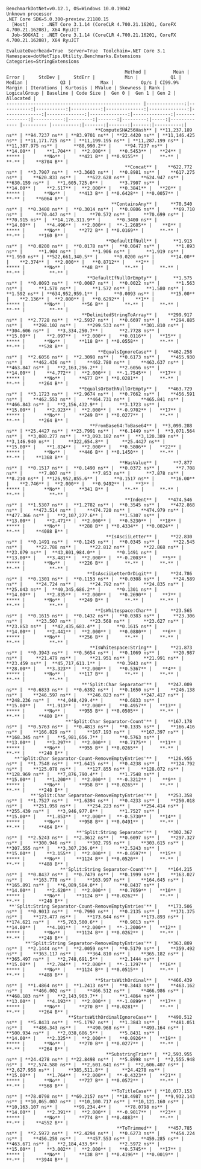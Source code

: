
    BenchmarkDotNet=v0.12.1, OS=Windows 10.0.19042
    Unknown processor
    .NET Core SDK=5.0.300-preview.21180.15
      [Host]     : .NET Core 3.1.14 (CoreCLR 4.700.21.16201, CoreFX 4.700.21.16208), X64 RyuJIT
      Job-SOGKAI : .NET Core 3.1.14 (CoreCLR 4.700.21.16201, CoreFX 4.700.21.16208), X64 RyuJIT

    EvaluateOverhead=True  Server=True  Toolchain=.NET Core 3.1  
    Namespace=dotNetTips.Utility.Benchmarks.Extensions  Categories=StringExtensions  

                                                Method |          Mean |      Error |     StdDev |     StdErr |           Min |            Q1 |        Median |            Q3 |           Max |          Op/s | CI99.9% Margin | Iterations | Kurtosis | MValue | Skewness | Rank | LogicalGroup | Baseline | Code Size |  Gen 0 |  Gen 1 | Gen 2 | Allocated |
    -------------------------------------------------- |--------------:|-----------:|-----------:|-----------:|--------------:|--------------:|--------------:|--------------:|--------------:|--------------:|---------------:|-----------:|---------:|-------:|---------:|-----:|------------- |--------- |----------:|-------:|-------:|------:|----------:|
                                     **ComputeSHA256Hash** | **11,237.189 ns** | **94.7237 ns** | **83.9701 ns** | **22.4420 ns** | **11,146.425 ns** | **11,171.725 ns** | **11,199.195 ns** | **11,287.199 ns** | **11,387.975 ns** |      **88,990.2** |     **94.7237 ns** |      **14.00** |    **1.704** |  **2.000** |   **0.5453** |   **24** |            ***** |       **No** |     **421 B** | **0.9155** |      **-** |     **-** |    **8704 B** |
                                                **Concat** |    **622.772 ns** |  **3.7907 ns** |  **3.3603 ns** |  **0.8981 ns** |    **617.275 ns** |    **620.833 ns** |    **622.628 ns** |    **624.947 ns** |    **630.159 ns** |   **1,605,725.0** |      **3.7907 ns** |      **14.00** |    **2.517** |  **2.000** |   **0.3841** |   **20** |            ***** |       **No** |     **413 B** | **0.6428** | **0.0057** |     **-** |    **6064 B** |
                                           **ContainsAny** |     **70.540 ns** |  **0.3400 ns** |  **0.3014 ns** |  **0.0806 ns** |     **69.710 ns** |     **70.447 ns** |     **70.572 ns** |     **70.699 ns** |     **70.915 ns** |  **14,176,311.9** |      **0.3400 ns** |      **14.00** |    **4.496** |  **2.000** |  **-1.2685** |    **8** |            ***** |       **No** |     **272 B** | **0.0169** |      **-** |     **-** |     **160 B** |
                                         **DefaultIfNull** |      **1.913 ns** |  **0.0200 ns** |  **0.0178 ns** |  **0.0047 ns** |      **1.893 ns** |      **1.904 ns** |      **1.906 ns** |      **1.919 ns** |      **1.950 ns** | **522,661,340.5** |      **0.0200 ns** |      **14.00** |    **2.374** |  **2.000** |   **0.8712** |    **2** |            ***** |       **No** |      **48 B** |      **-** |      **-** |     **-** |         **-** |
                                  **DefaultIfNullOrEmpty** |      **1.575 ns** |  **0.0093 ns** |  **0.0087 ns** |  **0.0022 ns** |      **1.563 ns** |      **1.570 ns** |      **1.572 ns** |      **1.580 ns** |      **1.592 ns** | **634,952,959.1** |      **0.0093 ns** |      **15.00** |    **2.136** |  **2.000** |   **0.6292** |    **1** |            ***** |       **No** |      **56 B** |      **-** |      **-** |     **-** |         **-** |
                                **DelimitedStringToArray** |    **299.917 ns** |  **2.7728 ns** |  **2.5937 ns** |  **0.6697 ns** |    **294.885 ns** |    **298.102 ns** |    **299.533 ns** |    **301.810 ns** |    **304.606 ns** |   **3,334,250.7** |      **2.7728 ns** |      **15.00** |    **2.097** |  **2.000** |   **0.0116** |   **15** |            ***** |       **No** |     **118 B** | **0.0558** |      **-** |     **-** |     **528 B** |
                                      **EqualsIgnoreCase** |    **462.258 ns** |  **2.6056 ns** |  **2.3098 ns** |  **0.6173 ns** |    **455.930 ns** |    **462.436 ns** |    **462.780 ns** |    **463.637 ns** |    **463.847 ns** |   **2,163,296.2** |      **2.6056 ns** |      **14.00** |    **4.772** |  **2.000** |  **-1.7545** |   **17** |            ***** |       **No** |     **677 B** | **0.0281** |      **-** |     **-** |     **264 B** |
                               **EqualsOrBothNullOrEmpty** |    **463.729 ns** |  **3.1723 ns** |  **2.9674 ns** |  **0.7662 ns** |    **456.591 ns** |    **462.553 ns** |    **464.731 ns** |    **465.841 ns** |    **466.843 ns** |   **2,156,432.9** |      **3.1723 ns** |      **15.00** |    **2.923** |  **2.000** |  **-0.9702** |   **17** |            ***** |       **No** |     **249 B** | **0.0277** |      **-** |     **-** |     **264 B** |
                                   **FromBase64:ToBase64** |  **3,099.288 ns** | **25.4427 ns** | **23.7991 ns** |  **6.1449 ns** |  **3,071.564 ns** |  **3,080.277 ns** |  **3,093.182 ns** |  **3,120.389 ns** |  **3,146.940 ns** |     **322,654.8** |     **25.4427 ns** |      **15.00** |    **1.824** |  **2.000** |   **0.5806** |   **22** |            ***** |       **No** |     **446 B** | **0.1450** |      **-** |     **-** |    **1368 B** |
                                              **HasValue** |      **7.877 ns** |  **0.1517 ns** |  **0.1490 ns** |  **0.0372 ns** |      **7.708 ns** |      **7.807 ns** |      **7.853 ns** |      **7.878 ns** |      **8.210 ns** | **126,952,855.6** |      **0.1517 ns** |      **16.00** |    **2.746** |  **2.000** |   **0.9492** |    **3** |            ***** |       **No** |     **341 B** |      **-** |      **-** |     **-** |         **-** |
                                                **Indent** |    **474.546 ns** |  **1.5307 ns** |  **1.2782 ns** |  **0.3545 ns** |    **472.868 ns** |    **473.514 ns** |    **474.720 ns** |    **474.979 ns** |    **477.366 ns** |   **2,107,277.6** |      **1.5307 ns** |      **13.00** |    **2.471** |  **2.000** |   **0.5230** |   **18** |            ***** |       **No** |     **288 B** | **0.4334** | **0.0024** |     **-** |    **4088 B** |
                                         **IsAsciiLetter** |     **22.830 ns** |  **0.1491 ns** |  **0.1245 ns** |  **0.0345 ns** |     **22.545 ns** |     **22.788 ns** |     **22.812 ns** |     **22.868 ns** |     **23.079 ns** |  **43,801,984.0** |      **0.1491 ns** |      **13.00** |    **3.481** |  **2.000** |  **-0.2003** |    **5** |            ***** |       **No** |     **226 B** |      **-** |      **-** |     **-** |         **-** |
                                  **IsAsciiLetterOrDigit** |     **24.786 ns** |  **0.1301 ns** |  **0.1153 ns** |  **0.0308 ns** |     **24.589 ns** |     **24.724 ns** |     **24.792 ns** |     **24.835 ns** |     **25.043 ns** |  **40,345,686.2** |      **0.1301 ns** |      **14.00** |    **2.835** |  **2.000** |   **0.2690** |    **7** |            ***** |       **No** |     **249 B** |      **-** |      **-** |     **-** |         **-** |
                                     **IsWhitespace:Char** |     **23.565 ns** |  **0.1615 ns** |  **0.1432 ns** |  **0.0383 ns** |     **23.306 ns** |     **23.507 ns** |     **23.568 ns** |     **23.627 ns** |     **23.853 ns** |  **42,435,683.4** |      **0.1615 ns** |      **14.00** |    **2.441** |  **2.000** |   **0.0880** |    **6** |            ***** |       **No** |     **256 B** |      **-** |      **-** |     **-** |         **-** |
                                   **IsWhitespace:String** |     **21.873 ns** |  **0.3943 ns** |  **0.5654 ns** |  **0.1069 ns** |     **20.987 ns** |     **21.479 ns** |     **21.951 ns** |     **21.991 ns** |     **23.459 ns** |  **45,717,611.1** |      **0.3943 ns** |      **28.00** |    **3.323** |  **2.000** |   **0.5367** |    **4** |            ***** |       **No** |     **117 B** |      **-** |      **-** |     **-** |         **-** |
                                **'Split:Char Separator'** |    **247.009 ns** |  **0.6833 ns** |  **0.6392 ns** |  **0.1650 ns** |    **246.138 ns** |    **246.597 ns** |    **246.823 ns** |    **247.417 ns** |    **248.236 ns** |   **4,048,429.4** |      **0.6833 ns** |      **15.00** |    **1.913** |  **2.000** |   **0.4957** |   **13** |            ***** |       **No** |     **955 B** | **0.0505** |      **-** |     **-** |     **480 B** |
                          **'Split:Char Separator-Count'** |    **167.178 ns** |  **0.5763 ns** |  **0.4813 ns** |  **0.1335 ns** |    **166.416 ns** |    **166.829 ns** |    **167.193 ns** |    **167.397 ns** |    **168.345 ns** |   **5,981,656.7** |      **0.5763 ns** |      **13.00** |    **3.297** |  **2.000** |   **0.7175** |   **11** |            ***** |       **No** |     **955 B** | **0.0265** |      **-** |     **-** |     **248 B** |
       **'Split:Char Separator-Count-RemoveEmptyEntries'** |    **126.955 ns** |  **1.7548 ns** |  **1.6415 ns** |  **0.4238 ns** |    **124.792 ns** |    **125.078 ns** |    **127.855 ns** |    **128.072 ns** |    **128.969 ns** |   **7,876,790.4** |      **1.7548 ns** |      **15.00** |    **1.200** |  **2.000** |  **-0.3212** |    **9** |            ***** |       **No** |     **958 B** | **0.0265** |      **-** |     **-** |     **248 B** |
             **'Split:Char Separator-RemoveEmptyEntries'** |    **253.358 ns** |  **1.7527 ns** |  **1.6394 ns** |  **0.4233 ns** |    **250.018 ns** |    **251.959 ns** |    **254.223 ns** |    **254.414 ns** |    **255.439 ns** |   **3,946,977.8** |      **1.7527 ns** |      **15.00** |    **1.853** |  **2.000** |  **-0.5730** |   **14** |            ***** |       **No** |     **958 B** | **0.0491** |      **-** |     **-** |     **464 B** |
                              **'Split:String Separator'** |    **302.367 ns** |  **2.5243 ns** |  **2.3612 ns** |  **0.6097 ns** |    **297.327 ns** |    **300.946 ns** |    **302.795 ns** |    **303.615 ns** |    **307.555 ns** |   **3,307,236.0** |      **2.5243 ns** |      **15.00** |    **3.155** |  **2.000** |  **-0.0597** |   **15** |            ***** |       **No** |    **1124 B** | **0.0520** |      **-** |     **-** |     **488 B** |
                        **'Split:String Separator-Count'** |    **164.215 ns** |  **0.8437 ns** |  **0.7479 ns** |  **0.1999 ns** |    **163.027 ns** |    **163.778 ns** |    **163.997 ns** |    **164.645 ns** |    **165.891 ns** |   **6,089,584.0** |      **0.8437 ns** |      **14.00** |    **2.620** |  **2.000** |   **0.7059** |   **10** |            ***** |       **No** |    **1124 B** | **0.0262** |      **-** |     **-** |     **248 B** |
     **'Split:String Separator-Count-RemoveEmptyEntries'** |    **173.506 ns** |  **0.9013 ns** |  **0.7990 ns** |  **0.2135 ns** |    **171.375 ns** |    **173.477 ns** |    **173.644 ns** |    **173.893 ns** |    **174.621 ns** |   **5,763,500.6** |      **0.9013 ns** |      **14.00** |    **4.101** |  **2.000** |  **-1.2006** |   **12** |            ***** |       **No** |    **1124 B** | **0.0262** |      **-** |     **-** |     **248 B** |
           **'Split:String Separator-RemoveEmptyEntries'** |    **363.809 ns** |  **2.1444 ns** |  **2.0059 ns** |  **0.5179 ns** |    **359.492 ns** |    **363.117 ns** |    **364.810 ns** |    **365.182 ns** |    **365.497 ns** |   **2,748,691.5** |      **2.1444 ns** |      **15.00** |    **2.784** |  **2.000** |  **-1.1297** |   **16** |            ***** |       **No** |    **1124 B** | **0.0515** |      **-** |     **-** |     **488 B** |
                                     **StartsWithOrdinal** |    **466.439 ns** |  **1.4864 ns** |  **1.2413 ns** |  **0.3443 ns** |    **463.162 ns** |    **466.002 ns** |    **466.512 ns** |    **466.986 ns** |    **468.183 ns** |   **2,143,903.7** |      **1.4864 ns** |      **13.00** |    **4.193** |  **2.000** |  **-1.0899** |   **17** |            ***** |       **No** |     **270 B** | **0.0281** |      **-** |     **-** |     **264 B** |
                           **StartsWithOrdinalIgnoreCase** |    **490.512 ns** |  **5.8431 ns** |  **5.1797 ns** |  **1.3843 ns** |    **481.051 ns** |    **486.343 ns** |    **490.968 ns** |    **493.164 ns** |    **500.934 ns** |   **2,038,686.5** |      **5.8431 ns** |      **14.00** |    **2.325** |  **2.000** |   **0.0926** |   **19** |            ***** |       **No** |     **270 B** | **0.0277** |      **-** |     **-** |     **264 B** |
                                         **SubstringTrim** |  **2,593.955 ns** | **24.4278 ns** | **22.8498 ns** |  **5.8998 ns** |  **2,555.948 ns** |  **2,574.580 ns** |  **2,601.641 ns** |  **2,606.407 ns** |  **2,627.958 ns** |     **385,511.8** |     **24.4278 ns** |      **15.00** |    **1.764** |  **2.000** |  **-0.4323** |   **21** |            ***** |       **No** |     **727 B** | **0.0572** |      **-** |     **-** |     **568 B** |
                                           **ToTitleCase** | **10,077.153 ns** | **78.0798 ns** | **69.2157 ns** | **18.4987 ns** |  **9,932.143 ns** | **10,065.007 ns** | **10,100.717 ns** | **10,121.160 ns** | **10,163.107 ns** |      **99,234.4** |     **78.0798 ns** |      **14.00** |    **2.391** |  **2.000** |  **-0.9017** |   **23** |            ***** |       **No** |     **774 B** | **0.4883** |      **-** |     **-** |    **4552 B** |
                                             **ToTrimmed** |    **457.785 ns** |  **2.5972 ns** |  **2.4294 ns** |  **0.6273 ns** |    **454.224 ns** |    **456.259 ns** |    **457.553 ns** |    **459.285 ns** |    **463.671 ns** |   **2,184,433.9** |      **2.5972 ns** |      **15.00** |    **3.002** |  **2.000** |   **0.5745** |   **17** |            ***** |       **No** |     **138 B** | **0.4196** | **0.0019** |     **-** |    **3944 B** |
